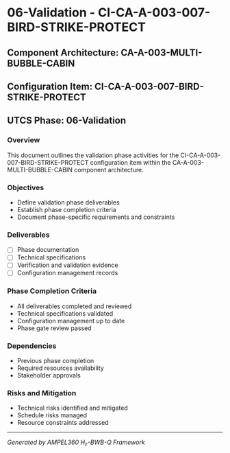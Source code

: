 # 06-Validation - CI-CA-A-003-007-BIRD-STRIKE-PROTECT

## Component Architecture: CA-A-003-MULTI-BUBBLE-CABIN
## Configuration Item: CI-CA-A-003-007-BIRD-STRIKE-PROTECT
## UTCS Phase: 06-Validation

### Overview
This document outlines the validation phase activities for the CI-CA-A-003-007-BIRD-STRIKE-PROTECT configuration item within the CA-A-003-MULTI-BUBBLE-CABIN component architecture.

### Objectives
- Define validation phase deliverables
- Establish phase completion criteria
- Document phase-specific requirements and constraints

### Deliverables
- [ ] Phase documentation
- [ ] Technical specifications
- [ ] Verification and validation evidence
- [ ] Configuration management records

### Phase Completion Criteria
- All deliverables completed and reviewed
- Technical specifications validated
- Configuration management up to date
- Phase gate review passed

### Dependencies
- Previous phase completion
- Required resources availability
- Stakeholder approvals

### Risks and Mitigation
- Technical risks identified and mitigated
- Schedule risks managed
- Resource constraints addressed

---
*Generated by AMPEL360 H₂-BWB-Q Framework*
